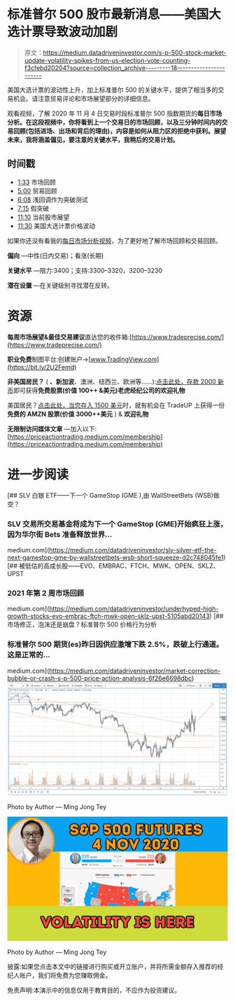 # 标准普尔 500 股市最新消息——美国大选计票导致波动加剧

> 原文：<https://medium.datadriveninvestor.com/s-p-500-stock-market-update-volatility-spikes-from-us-election-vote-counting-f3cfebd20204?source=collection_archive---------18----------------------->

美国大选计票的波动性上升，加上标准普尔 500 的关键水平，提供了相当多的交易机会。请注意贸易评论和市场展望部分的详细信息。

观看视频，了解 2020 年 11 月 4 日交易时段标准普尔 500 指数期货的**每日市场分析。在这段视频中，你将看到上一个交易日的市场回顾，以及三分钟时间内的交易回顾(包括进场、出场和背后的理由)，内容是如何从阻力区的拒绝中获利。展望未来，我将涵盖偏见，要注意的关键水平，我稍后的交易计划。**

## 时间戳

*   [1:33](https://www.youtube.com/watch?v=EJF5VQ4NnOQ&t=93s) 市场回顾
*   [5:00](https://www.youtube.com/watch?v=EJF5VQ4NnOQ&t=300s) 贸易回顾
*   [6:08](https://www.youtube.com/watch?v=EJF5VQ4NnOQ&t=368s) 浅回调作为突破测试
*   [7:15](https://www.youtube.com/watch?v=EJF5VQ4NnOQ&t=435s) 假突破
*   [11:10](https://www.youtube.com/watch?v=EJF5VQ4NnOQ&t=670s) 当前股市展望
*   [11:30](https://www.youtube.com/watch?v=EJF5VQ4NnOQ&t=690s) 美国大选计票价格波动

如果你还没有看我的[每日市场分析视频](https://www.youtube.com/watch?v=C97ppuXasrY)，为了更好地了解市场回顾和交易回顾。

**偏向** —中性(日内交易)；看涨(长期)

**关键水平** —阻力:3400；支持:3300–3320，3200–3230

**潜在设置** —在关键级别寻找潜在反转。

# 资源

**每周市场展望&最佳交易建议**直达您的收件箱:[https://www.tradeprecise.com/](https://www.tradeprecise.com/)

**职业免费**制图平台:创建账户→[www.TradingView.com](https://bit.ly/2U2Femd)

**非美国居民？** ( **、新加波**、澳洲、纽西兰、欧洲等……):[点击此处，存款 2000 新币](https://ji.hn/sgtiger)即可获得**免费股票(价值 100++ &美元)老虎经纪公司的欢迎礼物**

美国居民？[点击此处，当您存入 1500 美元](https://ji.hn/ustradeup)时，就有机会在 TradeUP 上获得一份**免费的 AMZN 股票(价值 3000++美元** ) & **欢迎礼物**

**无限制访问媒体文章** —加入以下:[https://priceactiontrading.medium.com/membership](https://priceactiontrading.medium.com/membership)

# 进一步阅读

[](https://medium.com/datadriveninvestor/slv-silver-etf-the-next-gamestop-gme-by-wallstreetbets-wsb-short-squeeze-d2c748045fe1) [## SLV 白银 ETF——下一个 GameStop (GME ),由 WallStreetBets (WSB)做空？

### SLV 交易所交易基金将成为下一个 GameStop (GME)开始疯狂上涨，因为华尔街 Bets 准备释放世界…

medium.com](https://medium.com/datadriveninvestor/slv-silver-etf-the-next-gamestop-gme-by-wallstreetbets-wsb-short-squeeze-d2c748045fe1) [](https://medium.com/datadriveninvestor/underhyped-high-growth-stocks-evo-embrac-ftch-mwk-open-sklz-upst-5105abd20143) [## 被低估的高成长股——EVO、EMBRAC、FTCH、MWK、OPEN、SKLZ、UPST

### 2021 年第 2 周市场回顾

medium.com](https://medium.com/datadriveninvestor/underhyped-high-growth-stocks-evo-embrac-ftch-mwk-open-sklz-upst-5105abd20143) [](https://medium.com/datadriveninvestor/market-correction-bubble-or-crash-s-p-500-price-action-analysis-6f26e6698dbc) [## 市场修正，泡沫还是崩盘？标准普尔 500 价格行为分析

### 标准普尔 500 期货(es)昨日因供应激增下跌 2.5%，跌破上行通道。这是正常的…

medium.com](https://medium.com/datadriveninvestor/market-correction-bubble-or-crash-s-p-500-price-action-analysis-6f26e6698dbc) ![](img/157850716fea9b03aca81fb7c63bccf6.png)

Photo by Author — Ming Jong Tey

![](img/8e5f489223cd8a953e0628b8d8afc184.png)

Photo by Author — Ming Jong Tey

披露:如果您点击本文中的链接进行购买或开立账户，并将所需金额存入推荐的经纪人账户，我们将免费为您赚取佣金。

免责声明:本演示中的信息仅用于教育目的，不应作为投资建议。